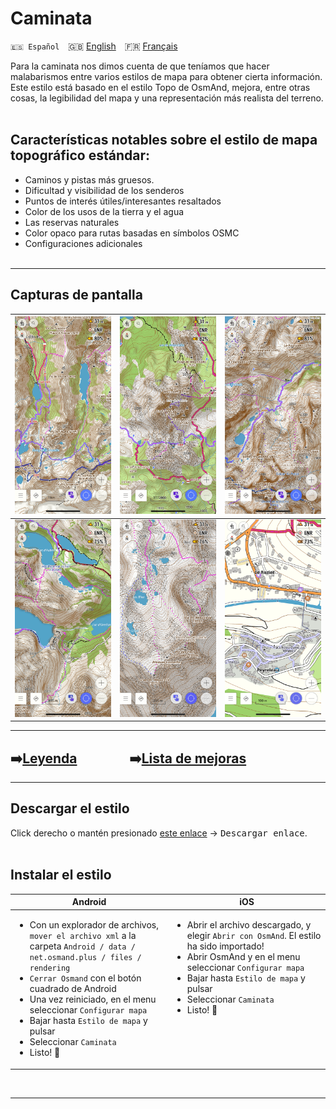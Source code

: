 # Caminata
`🇪🇸 Español`&emsp;🇬🇧 [English](README_EN.md)&emsp;🇫🇷 [Français](README.md)

Para la caminata nos dimos cuenta de que teníamos que hacer malabarismos entre varios estilos de mapa para obtener cierta información.
Este estilo está basado en el estilo Topo de OsmAnd, mejora, entre otras cosas, la legibilidad del mapa y una representación más realista del terreno.<br><br>


## Características notables sobre el estilo de mapa topográfico estándar:

- Caminos y pistas más gruesos.
- Dificultad y visibilidad de los senderos
- Puntos de interés útiles/interesantes resaltados
- Color de los usos de la tierra y el agua
- Las reservas naturales
- Color opaco para rutas basadas en símbolos OSMC
- Configuraciones adicionales<br><br>

---

## Capturas de pantalla<br>

| <img src="Screenshots/Hiking1.png" width="250" /> | <img src="Screenshots/Hiking2.png" width="250" /> | <img src="Screenshots/Hiking3.png" width="250" /> |
| :-------------: | :-------------: | :-------------: |
| <img src="Screenshots/Hiking4.png" width="250" /> | <img src="Screenshots/Hiking5.png" width="250" /> | <img src="Screenshots/Hiking6.png" width="250" /> |

---

## ➡️[Leyenda](legende/Légende.md)&emsp;&emsp;&emsp;&emsp;➡️[Lista de mejoras](Liste%20des%20am%C3%A9liorations/Liste%20des%20améliorations.md)

---

## Descargar el estilo

Click derecho o mantén presionado [este enlace](https://raw.githubusercontent.com/OsmAnd-Rendering/Hiking/main/Randonn%C3%A9e.render.xml) → <kbd><samp>Descargar enlace</samp></kbd>.
    <br><br>

## Instalar el estilo

<table>
    <thead>
    <tr>
        <th>Android</th>
        <th>iOS</th>
    </tr>
    </thead>
    <tbody>
    <tr valign="top">
        <td width="50%">
          <ul>
          <li> Con un explorador de archivos, <code>mover el archivo xml</code> a la carpeta
<code>Android / data / net.osmand.plus / files / rendering</code></li>
          <li> <code>Cerrar Osmand</code> con el botón cuadrado de Android</li> 
          <li> Una vez reiniciado, en el menu seleccionar <code>Configurar mapa</code></li>
          <li> Bajar hasta <code>Estilo de mapa</code> y pulsar</li>
          <li> Seleccionar <code>Caminata</code></li>
          <li> Listo! 🎉</li></ul></td>
        <td>
          <ul>
          <li> Abrir el archivo descargado, y elegir <code>Abrir con OsmAnd</code>. El estilo ha sido importado!</li>
          <li> Abrir OsmAnd y en el menu seleccionar <code>Configurar mapa</code></li>
          <li> Bajar hasta <code>Estilo de mapa</code> y pulsar</li>
          <li> Seleccionar <code>Caminata</code></li>
          <li> Listo! 🎉</li></ul></td>
    </tr>
    </tbody>
</table>

<br>

---
